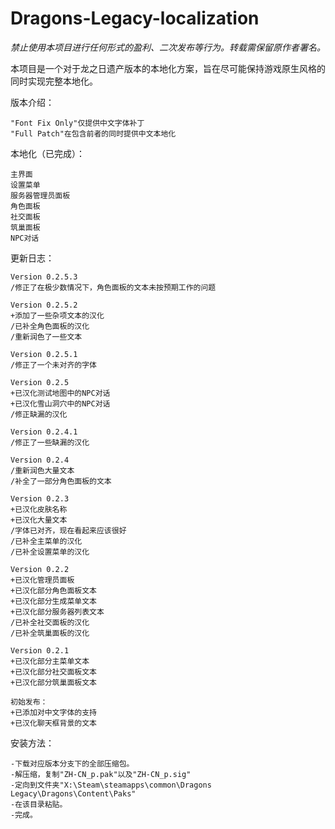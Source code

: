 # Dragons-Legacy-localization
*禁止使用本项目进行任何形式的盈利、二次发布等行为。转载需保留原作者署名。*

本项目是一个对于龙之日遗产版本的本地化方案，旨在尽可能保持游戏原生风格的同时实现完整本地化。

版本介绍：

    "Font Fix Only"仅提供中文字体补丁
    "Full Patch"在包含前者的同时提供中文本地化


本地化（已完成）：

    主界面
    设置菜单
    服务器管理员面板
    角色面板
    社交面板
    筑巢面板
    NPC对话
    

更新日志：

    Version 0.2.5.3
    /修正了在极少数情况下，角色面板的文本未按预期工作的问题
    
    Version 0.2.5.2
    +添加了一些杂项文本的汉化
    /已补全角色面板的汉化
    /重新润色了一些文本
    
    Version 0.2.5.1
    /修正了一个未对齐的字体
    
    Version 0.2.5
    +已汉化测试地图中的NPC对话
    +已汉化雪山洞穴中的NPC对话
    /修正缺漏的汉化
    
    Version 0.2.4.1
    /修正了一些缺漏的汉化
    
    Version 0.2.4
    /重新润色大量文本
    /补全了一部分角色面板的文本
    
    Version 0.2.3
    +已汉化皮肤名称
    +已汉化大量文本
    /字体已对齐，现在看起来应该很好
    /已补全主菜单的汉化
    /已补全设置菜单的汉化

    Version 0.2.2
    +已汉化管理员面板
    +已汉化部分角色面板文本
    +已汉化部分生成菜单文本
    +已汉化部分服务器列表文本
    /已补全社交面板的汉化
    /已补全筑巢面板的汉化
	
    Version 0.2.1
    +已汉化部分主菜单文本
    +已汉化部分社交面板文本
    +已汉化部分筑巢面板文本

    初始发布：
    +已添加对中文字体的支持
    +已汉化聊天框背景的文本


安装方法：

    -下载对应版本分支下的全部压缩包。
    -解压缩，复制"ZH-CN_p.pak"以及"ZH-CN_p.sig"
    -定向到文件夹"X:\Steam\steamapps\common\Dragons Legacy\Dragons\Content\Paks"
    -在该目录粘贴。
    -完成。
